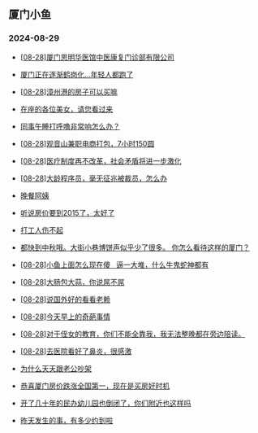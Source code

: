 ## 厦门小鱼 
### 2024-08-29

+ [[08-28]厦门思明华医馆中医康复门诊部有限公司](http://bbs.xmfish.com/read-htm-tid-18237036.html)

+ [厦门正在逐渐鹤岗化…年轻人都跑了](http://bbs.xmfish.com/read-htm-tid-18236975.html)

+ [[08-28]漳州港的房子可以买嘛](http://bbs.xmfish.com/read-htm-tid-18237011.html)

+ [在座的各位美女，请您看过来](http://bbs.xmfish.com/read-htm-tid-18236948.html)

+ [同事午睡打呼噜非常响怎么办？](http://bbs.xmfish.com/read-htm-tid-18236967.html)

+ [[08-28]观音山兼职电商打包，7小时150圆](http://bbs.xmfish.com/read-htm-tid-18237295.html)

+ [[08-28]医疗制度再不改革，社会矛盾将进一步激化](http://bbs.xmfish.com/read-htm-tid-18237073.html)

+ [[08-28]大龄程序员，毫无征兆被裁员，怎么办](http://bbs.xmfish.com/read-htm-tid-18237197.html)

+ [晚餐阿姨](http://bbs.xmfish.com/read-htm-tid-18237251.html)

+ [听说房价要到2015了，太好了](http://bbs.xmfish.com/read-htm-tid-18237110.html)

+ [打工人伤不起](http://bbs.xmfish.com/read-htm-tid-18236989.html)

+ [都快到中秋哦。大街小巷博饼声似乎少了很多。 你怎么看待这样的厦门？](http://bbs.xmfish.com/read-htm-tid-18237057.html)

+ [[08-28]小鱼上面怎么现在傻   逼一大堆，什么牛鬼蛇神都有](http://bbs.xmfish.com/read-htm-tid-18237165.html)

+ [[08-28]大肠包大蒜，你说屌不屌](http://bbs.xmfish.com/read-htm-tid-18237050.html)

+ [[08-28]说国外好的看看老赖](http://bbs.xmfish.com/read-htm-tid-18237126.html)

+ [[08-28]今天早上的奇葩事情](http://bbs.xmfish.com/read-htm-tid-18237140.html)

+ [[08-28]对于侄女的教育，你们不能全靠我，我无法整晚都在旁边陪读。](http://bbs.xmfish.com/read-htm-tid-18237187.html)

+ [[08-28]去医院看好了鼻炎，很感激](http://bbs.xmfish.com/read-htm-tid-18237180.html)

+ [为什么天天跟老公吵架](http://bbs.xmfish.com/read-htm-tid-18237346.html)

+ [恭喜厦门房价跌涨全国第一，现在是买房好时机](http://bbs.xmfish.com/read-htm-tid-18237348.html)

+ [开了几十年的民办幼儿园也倒闭了，你们附近也这样吗](http://bbs.xmfish.com/read-htm-tid-18237257.html)

+ [昨天发生的事，有多少约到啦](http://bbs.xmfish.com/read-htm-tid-18237325.html)

